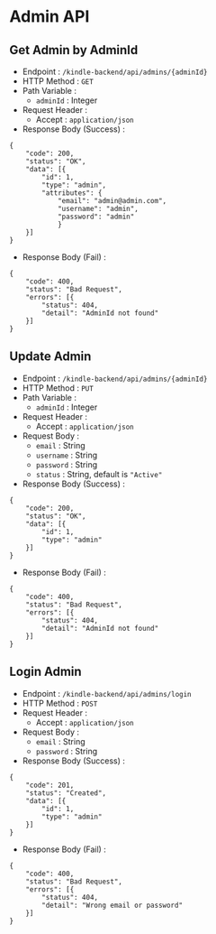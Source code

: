 # Admin API

## Get Admin by AdminId
- Endpoint : `/kindle-backend/api/admins/{adminId}`
- HTTP Method : `GET`
- Path Variable :
	- `adminId` : Integer
- Request Header :
	- Accept : `application/json`
- Response Body (Success) :
```
{
	"code": 200,
	"status": "OK",
	"data": [{
		"id": 1,
		"type": "admin",
		"attributes": {
			"email": "admin@admin.com",
			"username": "admin",
			"password": "admin"
        	}
	}]
}
```
- Response Body (Fail) :
```
{
	"code": 400,
	"status": "Bad Request",
	"errors": [{
		"status": 404,
		"detail": "AdminId not found"
	}]
}
```

## Update Admin
- Endpoint : `/kindle-backend/api/admins/{adminId}`
- HTTP Method : `PUT`
- Path Variable :
	- `adminId` : Integer
- Request Header :
	- Accept : `application/json`
- Request Body :
    - `email` : String
    - `username` : String
    - `password` : String
    - `status` : String, default is `"Active"` 
- Response Body (Success) :
```
{
	"code": 200,
	"status": "OK",
	"data": [{
		"id": 1,
		"type": "admin"
	}]
}
```
- Response Body (Fail) :
```
{
	"code": 400,
	"status": "Bad Request",
	"errors": [{
		"status": 404,
		"detail": "AdminId not found"
	}]
}
```

## Login Admin
- Endpoint : `/kindle-backend/api/admins/login`
- HTTP Method : `POST`
- Request Header :
	- Accept : `application/json`
- Request Body :
    - `email` : String
    - `password` : String
- Response Body (Success) :
```
{
	"code": 201,
	"status": "Created",
	"data": [{
		"id": 1,
		"type": "admin"
	}]
}
```
- Response Body (Fail) :
```
{
	"code": 400,
	"status": "Bad Request",
	"errors": [{
		"status": 404,
		"detail": "Wrong email or password"
	}]
}
